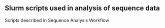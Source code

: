 ## Slurm scripts used in analysis of sequence data 
Scripts described in Sequence Analysis Workflow
